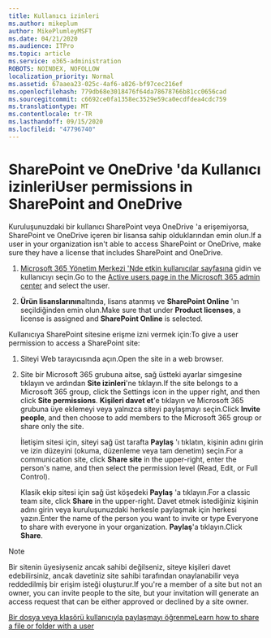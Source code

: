 ```yaml
---
title: Kullanıcı izinleri
ms.author: mikeplum
author: MikePlumleyMSFT
ms.date: 04/21/2020
ms.audience: ITPro
ms.topic: article
ms.service: o365-administration
ROBOTS: NOINDEX, NOFOLLOW
localization_priority: Normal
ms.assetid: 67aaea23-025c-4af6-a826-bf97cec216ef
ms.openlocfilehash: 779db68e3018476f64da78678766b81cc0656cad
ms.sourcegitcommit: c6692ce0fa1358ec3529e59ca0ecdfdea4cdc759
ms.translationtype: MT
ms.contentlocale: tr-TR
ms.lasthandoff: 09/15/2020
ms.locfileid: "47796740"
---
```

# <a name="user-permissions-in-sharepoint-and-onedrive"></a><span data-ttu-id="87b72-102">SharePoint ve OneDrive 'da Kullanıcı izinleri</span><span class="sxs-lookup"><span data-stu-id="87b72-102">User permissions in SharePoint and OneDrive</span></span>

<span data-ttu-id="87b72-103">Kuruluşunuzdaki bir kullanıcı SharePoint veya OneDrive 'a erişemiyorsa, SharePoint ve OneDrive içeren bir lisansa sahip olduklarından emin olun.</span><span class="sxs-lookup"><span data-stu-id="87b72-103">If a user in your organization isn't able to access SharePoint or OneDrive, make sure they have a license that includes SharePoint and OneDrive.</span></span> 
  
1. <span data-ttu-id="87b72-104">[Microsoft 365 Yönetim Merkezi 'Nde etkin kullanıcılar sayfasına](https://portal.office.com/adminportal/home#/users) gidin ve kullanıcıyı seçin.</span><span class="sxs-lookup"><span data-stu-id="87b72-104">Go to the [Active users page in the Microsoft 365 admin center](https://portal.office.com/adminportal/home#/users) and select the user.</span></span> 
    
2. <span data-ttu-id="87b72-105">**Ürün lisanslarının**altında, lisans atanmış ve **SharePoint Online** 'ın seçildiğinden emin olun.</span><span class="sxs-lookup"><span data-stu-id="87b72-105">Make sure that under **Product licenses**, a license is assigned and **SharePoint Online** is selected.</span></span> 
    
 <span data-ttu-id="87b72-106">Kullanıcıya SharePoint sitesine erişme izni vermek için:</span><span class="sxs-lookup"><span data-stu-id="87b72-106">To give a user permission to access a SharePoint site:</span></span> 
  
1. <span data-ttu-id="87b72-107">Siteyi Web tarayıcısında açın.</span><span class="sxs-lookup"><span data-stu-id="87b72-107">Open the site in a web browser.</span></span>
    
2. <span data-ttu-id="87b72-108">Site bir Microsoft 365 grubuna aitse, sağ üstteki ayarlar simgesine tıklayın ve ardından **Site izinleri**'ne tıklayın.</span><span class="sxs-lookup"><span data-stu-id="87b72-108">If the site belongs to a Microsoft 365 group, click the Settings icon in the upper right, and then click **Site permissions**.</span></span> <span data-ttu-id="87b72-109">**Kişileri davet et**'e tıklayın ve Microsoft 365 grubuna üye eklemeyi veya yalnızca siteyi paylaşmayı seçin.</span><span class="sxs-lookup"><span data-stu-id="87b72-109">Click **Invite people**, and then choose to add members to the Microsoft 365 group or share only the site.</span></span> 
    
    <span data-ttu-id="87b72-110">İletişim sitesi için, siteyi sağ üst tarafta **Paylaş** 'ı tıklatın, kişinin adını girin ve izin düzeyini (okuma, düzenleme veya tam denetim) seçin.</span><span class="sxs-lookup"><span data-stu-id="87b72-110">For a communication site, click **Share site** in the upper-right, enter the person's name, and then select the permission level (Read, Edit, or Full Control).</span></span> 
    
    <span data-ttu-id="87b72-111">Klasik ekip sitesi için sağ üst köşedeki **Paylaş** 'a tıklayın.</span><span class="sxs-lookup"><span data-stu-id="87b72-111">For a classic team site, click **Share** in the upper-right.</span></span> <span data-ttu-id="87b72-112">Davet etmek istediğiniz kişinin adını girin veya kuruluşunuzdaki herkesle paylaşmak için herkesi yazın.</span><span class="sxs-lookup"><span data-stu-id="87b72-112">Enter the name of the person you want to invite or type Everyone to share with everyone in your organization.</span></span> <span data-ttu-id="87b72-113">**Paylaş**'a tıklayın.</span><span class="sxs-lookup"><span data-stu-id="87b72-113">Click **Share**.</span></span>
    
> [!NOTE]
> <span data-ttu-id="87b72-114">Bir sitenin üyesiyseniz ancak sahibi değilseniz, siteye kişileri davet edebilirsiniz, ancak davetiniz site sahibi tarafından onaylanabilir veya reddedilmiş bir erişim isteği oluşturur.</span><span class="sxs-lookup"><span data-stu-id="87b72-114">If you're a member of a site but not an owner, you can invite people to the site, but your invitation will generate an access request that can be either approved or declined by a site owner.</span></span> 
  
[<span data-ttu-id="87b72-115">Bir dosya veya klasörü kullanıcıyla paylaşmayı öğrenme</span><span class="sxs-lookup"><span data-stu-id="87b72-115">Learn how to share a file or folder with a user</span></span>](https://go.microsoft.com/fwlink/?linkid=533408)
  

